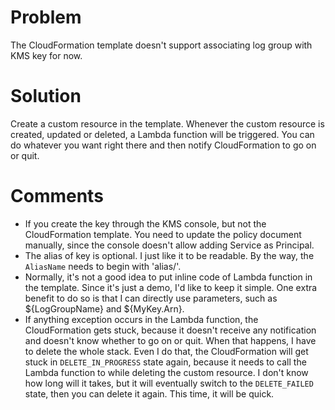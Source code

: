 # Problem
The CloudFormation template doesn't support associating log group with KMS key for now.

# Solution
Create a custom resource in the template. Whenever the custom resource is created, updated or deleted, a Lambda function will be triggered. You can do whatever you want right there and then notify CloudFormation to go on or quit.

# Comments
* If you create the key through the KMS console, but not the CloudFormation template. You need to update the policy document manually, since the console doesn't allow adding Service as Principal.
* The alias of key is optional. I just like it to be readable. By the way, the `AliasName` needs to begin with 'alias/'.
* Normally, it's not a good idea to put inline code of Lambda function in the template. Since it's just a demo, I'd like to keep it simple. One extra benefit to do so is that I can directly use parameters, such as ${LogGroupName} and ${MyKey.Arn}.
* If anything exception occurs in the Lambda function, the CloudFormation gets stuck, because it doesn't receive any notification and doesn't know whether to go on or quit. When that happens, I have to delete the whole stack. Even I do that, the CloudFormation will get stuck in `DELETE_IN_PROGRESS` state again, because it needs to call the Lambda function to while deleting the custom resource. I don't know how long will it takes, but it will eventually switch to the `DELETE_FAILED` state, then you can delete it again. This time, it will be quick.
